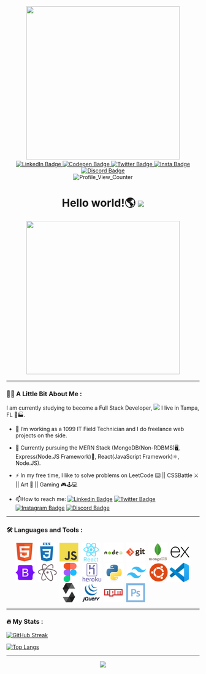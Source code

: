 <!--
**TheBlocDoc/TheBlocDoc** is a ✨ _special_ ✨ repository because its `README.md` (this file) appears on your GitHub profile.

Here are some ideas to get you started:

### Hi there 👋

- 🔭 I’m currently working on ...
- 🌱 I’m currently learning ...
- 👯 I’m looking to collaborate on ...
- 🤔 I’m looking for help with ...
- 💬 Ask me about ...
- 📫 How to reach me: ...
- 😄 Pronouns: ...
- ⚡ Fun fact: ...
-->

<div id="header" align="center">
  <img src="https://media2.giphy.com/media/EOmYN5kVP3W2Lyn6dx/giphy.gif?cid=790b7611a566177366679496ffd24c70b3086ccc969657ef&rid=giphy.gif&ct=s" width="400"  height="400"/>
</div>

<div id="badges" align="center" border-radius="50px">
  <a href="https://www.linkedin.com/in/brandon-benes-jr-front-end-developer/">
    <img src="https://img.shields.io/badge/LinkedIn-blue?style=for-the-badge&logo=linkedin&logoColor=white" alt="LinkedIn Badge"/>
  </a>
  <a href="https://codepen.io/TheBlocDoc">
    <img src="https://img.shields.io/badge/Codepen-red?style=for-the-badge&logo=codepen&logoColor=white" alt="Codepen Badge"/>
  </a>
  <a href="https://twitter.com/TheBlocDoc">
    <img src="https://img.shields.io/badge/Twitter-blue?style=for-the-badge&logo=twitter&logoColor=white" alt="Twitter Badge"/>
  </a>
  <a href="https://instagram.com/TheBlocDoc">
    <img src="https://img.shields.io/badge/Instagram-cd486b?style=for-the-badge&logo=instagram&logoColor=white" alt="Insta Badge"/>
  </a>
  <a href="https://discord.gg/UaBgHQBE">
    <img src="https://img.shields.io/badge/Discord-7289da?style=for-the-badge&logo=discord&logoColor=white" alt="Discord Badge"/>
  </a>
</div>


<div align="center">
<img src="https://komarev.com/ghpvc/?username=TheBlocDoc&style=flat-square&color=blue" alt="Profile_View_Counter"/>
  <h1 align="center">
  Hello world!🌎 <img src="https://media.giphy.com/media/hvRJCLFzcasrR4ia7z/giphy.gif" width="35px"/>
</h1>
  </div>
<div align="center">
  <img src="https://media0.giphy.com/media/1Zx2wssVsQhWzald5F/giphy.gif?cid=790b7611a3bb197d5a2a2c770d4861d6c14038d0c4a52ecf&rid=giphy.gif&ct=g" width="400" height="400"/>
</div>

---

### :technologist: A Little Bit About Me :

I am currently studying to become a Full Stack Developer, <img src="https://media.giphy.com/media/WUlplcMpOCEmTGBtBW/giphy.gif" width="50"> I live in Tampa, FL 🌴🏭.

- :telescope: I’m working as a 1099 IT Field Technician and I do freelance web projects on the side.  

- :seedling: Currently pursuing the MERN Stack (MongoDB(Non-RDBMS)🖥️, Express(Node.JS Framework)🚄, React(JavaScript Framework)⚛️, Node.JS).

- :zap: In my free time, I like to solve problems on LeetCode ⌨️ || CSSBattle ⚔️ || Art 🎨 || Gaming 🎮🕹️💻

- :mailbox:How to reach me: 
 [![Linkedin Badge](https://img.shields.io/badge/Linkedin-darkblue?logo=linkedin&logoColor=white&style=for-the-badge)](https://www.linkedin.com/in/brandon-benes-jr-front-end-developer)
 [![Twitter Badge](https://img.shields.io/badge/Twitter-blue?logo=twitter&logoColor=white&style=for-the-badge)](https://codepen.io/TheBlocDoc)
 [![Instagram Badge](https://img.shields.io/badge/Instagram-cd486b?style=for-the-badge&logo=instagram&logoColor=white)](https://www.instagram.com/theblocdoc/?hl=en)
 [![Discord Badge](https://img.shields.io/badge/Discord-7289da?style=for-the-badge&logo=discord&logoColor=white)](https://discord.gg/UaBgHQBE)

---

### :hammer_and_wrench: Languages and Tools :

<div align="center">
  <img src="https://github.com/devicons/devicon/blob/master/icons/html5/html5-original.svg" title="HTML5" alt="HTML" width="50" height="50"/>&nbsp;
  <img src="https://github.com/devicons/devicon/blob/master/icons/css3/css3-plain-wordmark.svg"  title="CSS3" alt="CSS" width="50" height="50"/>&nbsp;
  <img src="https://github.com/devicons/devicon/blob/master/icons/javascript/javascript-original.svg" title="JavaScript" alt="JavaScript" width="50" height="50"/>&nbsp;
  <img src="https://github.com/devicons/devicon/blob/master/icons/react/react-original-wordmark.svg" title="React" alt="React" width="50" height="50"/>&nbsp;
  <img src="https://github.com/devicons/devicon/blob/master/icons/nodejs/nodejs-original-wordmark.svg" title="NodeJS" alt="NodeJS" width="50" height="50"/>&nbsp;
  <img src="https://github.com/devicons/devicon/blob/master/icons/git/git-original-wordmark.svg" title="Git" **alt="Git" width="50" height="50"/>&nbsp;
  <img src="https://github.com/devicons/devicon/blob/master/icons/mongodb/mongodb-original-wordmark.svg" title="MongoDB" alt="MongoDB" width="50" height="50" />&nbsp;
  <img src="https://github.com/devicons/devicon/blob/master/icons/express/express-original.svg" title="Express" alt="express" width="50" height="50" />&nbsp;
  <img src="https://github.com/devicons/devicon/blob/master/icons/bootstrap/bootstrap-original.svg" title="Bootstrap" alt="Bootstrap" width="50" height="50" />&nbsp;
  <img src="https://github.com/devicons/devicon/blob/master/icons/atom/atom-original.svg" title="Atom" alt="Atom" width="50" height="50" />&nbsp;
  <img src="https://github.com/devicons/devicon/blob/master/icons/figma/figma-original.svg" title="Figma" alt="Figma" width="50" height="50" />&nbsp;
  <img src="https://github.com/devicons/devicon/blob/master/icons/heroku/heroku-original-wordmark.svg" title="Heroku" alt="Heroku" width="50" height="50" />&nbsp;
  <img src="https://github.com/devicons/devicon/blob/master/icons/python/python-original.svg" title="Python" alt="Python" width="50" height="50" />&nbsp;
  <img src="https://github.com/devicons/devicon/blob/master/icons/tailwindcss/tailwindcss-plain.svg" title="Tailwind" alt="Tailwind" width="50" height="50" />&nbsp;
  <img src="https://github.com/devicons/devicon/blob/master/icons/ubuntu/ubuntu-plain.svg" title="Ubuntu" alt="Ubuntu" width="50" height="50" />
  <img src="https://github.com/devicons/devicon/blob/master/icons/vscode/vscode-original.svg" title="VSCode" alt="VSCode" width="50" height="50" />&nbsp;
  <img src="https://github.com/devicons/devicon/blob/master/icons/solidity/solidity-original.svg" title="Solidity" alt="Solidity" width="50" height="50" />&nbsp;
  <img src="https://github.com/devicons/devicon/blob/master/icons/jquery/jquery-original-wordmark.svg" title="JQuery" alt="JQuery" width="50" height="50" />&nbsp;
  <img src="https://github.com/devicons/devicon/blob/master/icons/npm/npm-original-wordmark.svg" title="NPM" alt="NPM" width="50" height="50" />&nbsp;
  <img src="https://github.com/devicons/devicon/blob/master/icons/photoshop/photoshop-line.svg" title="PS" alt="PS" width="50" height="50" />&nbsp;
</div>

---

### :fire: My Stats :

[![GitHub Streak](http://github-readme-streak-stats.herokuapp.com?user=TheBlocDoc&theme=algolia&hide_border=true)](https://git.io/streak-stats)

[![Top Langs](https://github-readme-stats.vercel.app/api/top-langs/?username=TheBlocDoc&layout=compact&theme=vision-friendly-dark)](https://github.com/anuraghazra/github-readme-stats)

---

<div align="center">
<img src="https://media3.giphy.com/media/iTWomlMFQXIA5DN0VZ/giphy.gif?cid=ecf05e47yrj53hfuyfn5iv8zfprkudcc0fjx5y23qmcv9a5k&rid=giphy.gif&ct=g" />
</div>
